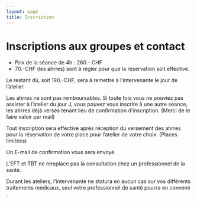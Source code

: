 ```yaml
---
layout: page
title: Inscription
---
```


# Inscriptions aux groupes et contact

- Prix de la séance de 4h : 260.- CHF
- 70.-CHF  (les ahrres) sont à régler pour que la réservation soit effective.

Le restant dû, soit 190.-CHF, sera à remettre à l’intervenante le jour de l’atelier.

Les ahrres ne sont pas remboursables. Si toute fois vous ne pouviez pas assister à l’atelier du jour J, vous pouvez vous inscrire à une autre séance, les ahrres déjà versés tenant lieu de confirmation d’inscription. (Merci de le faire valoir par mail)

Tout inscription sera effective après réception du versement des ahrres pour la réservation de votre place pour l’atelier de votre choix. (Places limitées)

Un E-mail de confirmation vous sera envoyé.

L’EFT et TBT ne remplace pas la consultation chez un professionnel de la santé.

Durant les ateliers, l’intervenante ne statura en aucun cas sur vos différents traitements médicaux, seul votre professionnel de santé pourra en convenir .

